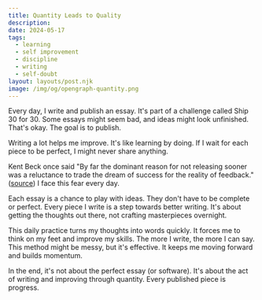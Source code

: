 ```yaml
---
title: Quantity Leads to Quality
description:
date: 2024-05-17
tags:
  - learning
  - self improvement
  - discipline
  - writing
  - self-doubt
layout: layouts/post.njk
image: /img/og/opengraph-quantity.png
---
```


Every day, I write and publish an essay. It's part of a challenge called Ship 30 for 30. Some essays might seem bad, and ideas might look unfinished. That's okay. The goal is to publish.

Writing a lot helps me improve. It's like learning by doing. If I wait for each piece to be perfect, I might never share anything.

Kent Beck once said "By far the dominant reason for not releasing sooner was a reluctance to trade the dream of success for the reality of feedback." ([source](https://bit.ly/44IIZR1)) I face this fear every day.

Each essay is a chance to play with ideas. They don't have to be complete or perfect. Every piece I write is a step towards better writing. It's about getting the thoughts out there, not crafting masterpieces overnight.

This daily practice turns my thoughts into words quickly. It forces me to think on my feet and improve my skills. The more I write, the more I can say. This method might be messy, but it's effective. It keeps me moving forward and builds momentum.

In the end, it's not about the perfect essay (or software). It's about the act of writing and improving through quantity. Every published piece is progress.
